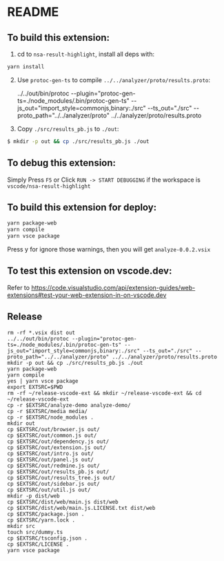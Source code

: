 # README

## To build this extension:

1. cd to `nsa-result-highlight`, install all deps with:

```bash
yarn install
```

2. Use `protoc-gen-ts` to compile `../../analyzer/proto/results.proto`:

   ../../out/bin/protoc --plugin="protoc-gen-ts=./node_modules/.bin/protoc-gen-ts" --js_out="import_style=commonjs,binary:./src" --ts_out="./src" --proto_path="../../analyzer/proto" ../../analyzer/proto/results.proto

3. Copy `./src/results_pb.js` to `./out`:

```bash
$ mkdir -p out && cp ./src/results_pb.js ./out
```

## To debug this extension:

Simply Press `F5` or Click `RUN -> START DEBUGGING` if the workspace is `vscode/nsa-result-highlight`

## To build this extension for deploy:

```bash
yarn package-web
yarn compile
yarn vsce package
```

Press y for ignore those warnings, then you will get `analyze-0.0.2.vsix`

## To test this extension on vscode.dev:

Refer to <https://code.visualstudio.com/api/extension-guides/web-extensions#test-your-web-extension-in-on-vscode.dev>

## Release

    rm -rf *.vsix dist out
    ../../out/bin/protoc --plugin="protoc-gen-ts=./node_modules/.bin/protoc-gen-ts" --js_out="import_style=commonjs,binary:./src" --ts_out="./src" --proto_path="../../analyzer/proto" ../../analyzer/proto/results.proto
    mkdir -p out && cp ./src/results_pb.js ./out
    yarn package-web
    yarn compile
    yes | yarn vsce package
    export EXTSRC=$PWD
    rm -rf ~/release-vscode-ext && mkdir ~/release-vscode-ext && cd ~/release-vscode-ext
    cp -r $EXTSRC/analyze-demo analyze-demo/
    cp -r $EXTSRC/media media/
    cp -r $EXTSRC/node_modules .
    mkdir out
    cp $EXTSRC/out/browser.js out/
    cp $EXTSRC/out/common.js out/
    cp $EXTSRC/out/dependency.js out/
    cp $EXTSRC/out/extension.js out/
    cp $EXTSRC/out/intro.js out/
    cp $EXTSRC/out/panel.js out/
    cp $EXTSRC/out/redmine.js out/
    cp $EXTSRC/out/results_pb.js out/
    cp $EXTSRC/out/results_tree.js out/
    cp $EXTSRC/out/sidebar.js out/
    cp $EXTSRC/out/util.js out/
    mkdir -p dist/web
    cp $EXTSRC/dist/web/main.js dist/web
    cp $EXTSRC/dist/web/main.js.LICENSE.txt dist/web
    cp $EXTSRC/package.json .
    cp $EXTSRC/yarn.lock .
    mkdir src
    touch src/dummy.ts
    cp $EXTSRC/tsconfig.json .
    cp $EXTSRC/LICENSE .
    yarn vsce package
